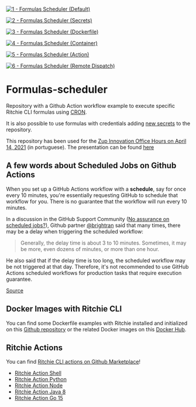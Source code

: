 [![1 - Formulas Scheduler (Default)](https://github.com/GuillaumeFalourd/formulas-scheduler/actions/workflows/1-formulas-scheduler.yml/badge.svg)](https://github.com/GuillaumeFalourd/formulas-scheduler/actions/workflows/1-formulas-scheduler.yml)

[![2 - Formulas Scheduler (Secrets)](https://github.com/GuillaumeFalourd/ritchie-formulas-scheduler-demo/actions/workflows/2-formulas-scheduler-secrets.yml/badge.svg)](https://github.com/GuillaumeFalourd/ritchie-formulas-scheduler-demo/actions/workflows/2-formulas-scheduler-secrets.yml)

[![3 - Formulas Scheduler (Dockerfile)](https://github.com/GuillaumeFalourd/ritchie-formulas-scheduler-demo/actions/workflows/3-formulas-scheduler-dockerfile.yml/badge.svg)](https://github.com/GuillaumeFalourd/ritchie-formulas-scheduler-demo/actions/workflows/3-formulas-scheduler-dockerfile.yml)

[![4 - Formulas Scheduler (Container)](https://github.com/GuillaumeFalourd/formulas-scheduler/actions/workflows/4-formulas-scheduler-container.yml/badge.svg)](https://github.com/GuillaumeFalourd/formulas-scheduler/actions/workflows/4-formulas-scheduler-container.yml)

[![5 - Formulas Scheduler (Action)](https://github.com/GuillaumeFalourd/formulas-scheduler/actions/workflows/5-formulas-scheduler-action.yml/badge.svg)](https://github.com/GuillaumeFalourd/formulas-scheduler/actions/workflows/5-formulas-scheduler-action.yml)

[![6 - Formulas Scheduler (Remote Dispatch)](https://github.com/GuillaumeFalourd/ritchie-formulas-scheduler-demo/actions/workflows/6-formulas-scheduler-remote-dispatch.yml/badge.svg)](https://github.com/GuillaumeFalourd/6-ritchie-formulas-scheduler-demo/actions/workflows/formulas-scheduler-remote-dispatch.yml)

# Formulas-scheduler

Repository with a Github Action workflow example to execute specific Ritchie CLI formulas using [CRON](https://crontab.guru/#*_*_*_*_*).

It is also possible to use formulas with credentials adding [new secrets](https://docs.github.com/pt/actions/reference/encrypted-secrets) to the repository.

This repository has been used for the [Zup Innovation Office Hours on April 14, 2021](https://www.youtube.com/watch?v=wXmwWBQ9T7I&ab_channel=ZUP) (in portuguese). The presentation can be found [here](https://github.com/GuillaumeFalourd/ritchie-formulas-scheduler-demo/blob/main/office-hours-14042021-github-actions-with-ritchie-cli.pdf)

## A few words about Scheduled Jobs on Github Actions

When you set up a GitHub Actions workflow with a **schedule**, say for once every 10 minutes, you're essentially requesting GitHub to schedule that workflow for you. There is no guarantee that the workflow will run every 10 minutes.

In a discussion in the GitHub Support Community ([No assurance on scheduled jobs?](https://github.community/t/no-assurance-on-scheduled-jobs/133753)), Github partner [@brightran](https://github.community/u/brightran/summary) said that many times, there may be a delay when triggering the scheduled workflow:

> Generally, the delay time is about 3 to 10 minutes. Sometimes, it may
> be more, even dozens of minutes, or more than one hour.

He also said that if the delay time is too long, the scheduled workflow may be not triggered at that day. Therefore, it's not recommended to use GitHub Actions scheduled workflows for production tasks that require execution guarantee.

[Source](https://upptime.js.org/blog/2021/01/22/github-actions-schedule-not-working/)

## Docker Images with Ritchie CLI

You can find some Dockerfile examples with Ritchie installed and initialized on this [Github repository](https://github.com/GuillaumeFalourd/ritchie-docker-images) or the related Docker images on this [Docker Hub](https://hub.docker.com/repository/docker/guillaumefalourd/ritchiecli).

## Ritchie Actions

You can find [Ritchie CLI actions on Github Marketplace](https://github.com/marketplace?type=actions&query=ritchie)!

- [Ritchie Action Shell](https://github.com/GuillaumeFalourd/ritchie-action-shell)
- [Ritchie Action Python](https://github.com/GuillaumeFalourd/ritchie-action-python)
- [Ritchie Action Node](https://github.com/GuillaumeFalourd/ritchie-action-node)
- [Ritchie Action Java 8](https://github.com/GuillaumeFalourd/ritchie-action-java-8)
- [Ritchie Action Go 15](https://github.com/GuillaumeFalourd/ritchie-action-go-15)
